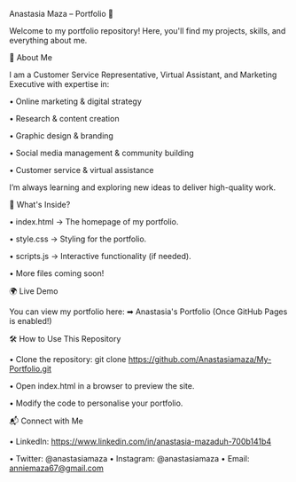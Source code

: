 Anastasia Maza – Portfolio 💫

Welcome to my portfolio repository! Here, you'll find my projects, skills, and everything about me.

🚀 About Me

I am a Customer Service Representative, Virtual Assistant, and Marketing Executive with expertise in:

• Online marketing & digital strategy

• Research & content creation

• Graphic design & branding

• Social media management & community building

• Customer service & virtual assistance

I’m always learning and exploring new ideas to deliver high-quality work.

📂 What's Inside?

• index.html → The homepage of my portfolio.

• style.css → Styling for the portfolio.

• scripts.js → Interactive functionality (if needed).

• More files coming soon!

🌍 Live Demo

You can view my portfolio here:
➡ Anastasia's Portfolio (Once GitHub Pages is enabled!)

🛠️ How to Use This Repository

• Clone the repository: git clone https://github.com/Anastasiamaza/My-Portfolio.git 

• Open index.html in a browser to preview the site.

• Modify the code to personalise your portfolio.

📬 Connect with Me

• LinkedIn: https://www.linkedin.com/in/anastasia-mazaduh-700b141b4

• Twitter: @anastasiamaza
• Instagram: @anastasiamaza
• Email: anniemaza67@gmail.com
